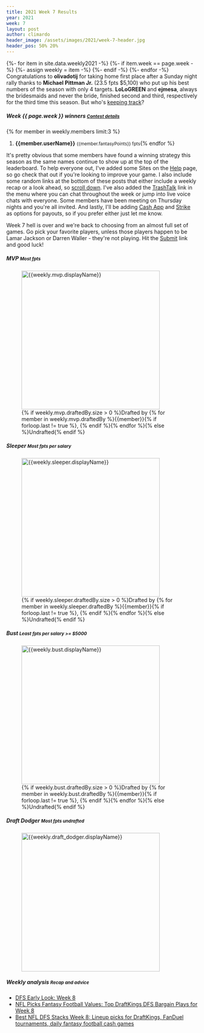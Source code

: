 ```yaml
---
title: 2021 Week 7 Results
year: 2021
week: 7
layout: post
author: climardo
header_image: /assets/images/2021/week-7-header.jpg
header_pos: 50% 20%
---
```

{%- for item in site.data.weekly2021 -%}
    {%- if item.week == page.week -%}
        {%- assign weekly = item -%}
    {%- endif -%}
{%- endfor -%}
Congratulations to **olivadotij** for taking home first place after a Sunday night rally thanks to **Michael Pittman Jr.** (23.5 fpts $5,100) who put up his best numbers of the season with only 4 targets. **LoLoGREEN** and **ejmesa**, always the bridesmaids and never the bride, finished second and third, respectively for the third time this season. But who's [keeping track](/results)?

##### Week {{ page.week }} winners <small class="text-muted">[Contest details](https://www.draftkings.com/contest/gamecenter/{{weekly.contest_id}})</small>
{% for member in weekly.members limit:3 %}
1. **{{member.userName}}** <small class="text-muted">{{member.fantasyPoints}} fpts</small>{% endfor %}

It's pretty obvious that some members have found a winning strategy this season as the same names continue to show up at the top of the leaderboard. To help everyone out, I've added some Sites on the [Help](/help) page, so go check that out if you're looking to improve your game. I also include some random links at the bottom of these posts that either include a weekly recap or a look ahead, so [scroll down](#weekly-analysis-recap-and-advice). I've also added the [TrashTalk](https://discord.gg/AKDJNmKmJK) link in the menu where you can chat throughout the week or jump into live voice chats with everyone. Some members have been meeting on Thursday nights and you're all invited. And lastly, I'll be adding [Cash App](https://cash.app/$climardo) and [Strike](https://strike.me/geru) as options for payouts, so if you prefer either just let me know.

Week 7 hell is over and we're back to choosing from an almost full set of games. Go pick your favorite players, unless those players happen to be Lamar Jackson or Darren Waller - they're not playing. Hit the [Submit](/submit) link and good luck!

##### MVP <small class="text-muted">Most fpts</small>
<figure class="figure">
    <img class="img-fluid" src="/assets/images/{{page.year}}/week-{{page.week}}-{{weekly.mvp.displayName | replace: ' ', '-' | escape |downcase }}.png" width="364px" alt="{{weekly.mvp.displayName}}"/>
    <figcaption class="figure-caption">{% if weekly.mvp.draftedBy.size > 0 %}Drafted by {% for member in weekly.mvp.draftedBy %}{{member}}{% if forloop.last != true %}, {% endif %}{% endfor %}{% else %}Undrafted{% endif %}</figcaption>
</figure>

##### Sleeper <small class="text-muted">Most fpts per salary</small>
<figure class="figure">
    <img class="img-fluid" src="/assets/images/{{page.year}}/week-{{page.week}}-{{weekly.sleeper.displayName | replace: ' ', '-' | escape | downcase }}.png" width="364px" alt="{{weekly.sleeper.displayName}}"/>
    <figcaption class="figure-caption">{% if weekly.sleeper.draftedBy.size > 0 %}Drafted by {% for member in weekly.sleeper.draftedBy %}{{member}}{% if forloop.last != true %}, {% endif %}{% endfor %}{% else %}Undrafted{% endif %}</figcaption>
</figure>

##### Bust <small class="text-muted">Least fpts per salary >= $5000</small>
<figure class="figure">
    <img class="img-fluid" src="/assets/images/{{page.year}}/week-{{page.week}}-{{weekly.bust.displayName | replace: ' ', '-' | escape | downcase }}.png" width="364px" alt="{{weekly.bust.displayName}}"/>
    <figcaption class="figure-caption">{% if weekly.bust.draftedBy.size > 0 %}Drafted by {% for member in weekly.bust.draftedBy %}{{member}}{% if forloop.last != true %}, {% endif %}{% endfor %}{% else %}Undrafted{% endif %}</figcaption>
</figure>

##### Draft Dodger <small class="text-muted">Most fpts undrafted</small>
<figure class="figure">
    <img class="img-fluid" src="/assets/images/{{page.year}}/week-{{page.week}}-{{weekly.draft_dodger.displayName | replace: ' ', '-' | escape | downcase }}.png" width="364px" alt="{{weekly.draft_dodger.displayName}}"/>
</figure>

##### Weekly analysis <small class="text-muted">Recap and advice</small>
- [DFS Early Look: Week 8](https://www.fantasypoints.com/nfl/articles/dfs/2021/dfs-early-look-week-8)
- [NFL Picks Fantasy Football Values: Top DraftKings DFS Bargain Plays for Week 8](https://dknation.draftkings.com/playbook/2021/10/26/22746868/nfl-picks-fantasy-football-values-draftkings-dfs-week-8-carson-wentz-colts-jameis-winston-saints)
- [Best NFL DFS Stacks Week 8: Lineup picks for DraftKings, FanDuel tournaments, daily fantasy football cash games](https://www.sportingnews.com/us/fantasy/news/best-nfl-dfs-stacks-week-8-lineup-picks-for-draftkings-fanduel-tournaments-daily-fantasy-football-cash-games/83ttrbdhmtc4zepwmt96wr1s)